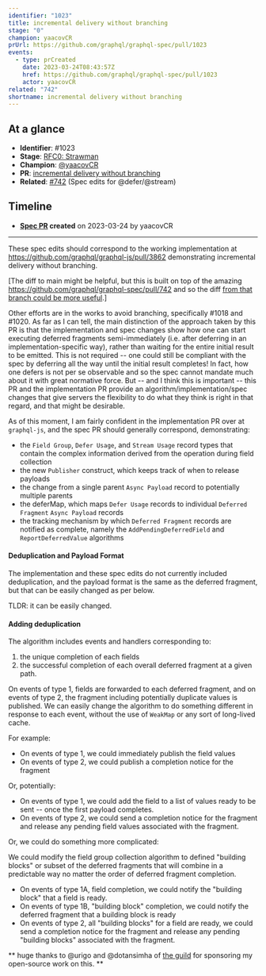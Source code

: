 ```yaml
---
identifier: "1023"
title: incremental delivery without branching
stage: "0"
champion: yaacovCR
prUrl: https://github.com/graphql/graphql-spec/pull/1023
events:
  - type: prCreated
    date: 2023-03-24T08:43:57Z
    href: https://github.com/graphql/graphql-spec/pull/1023
    actor: yaacovCR
related: "742"
shortname: incremental delivery without branching
---
```


## At a glance

- **Identifier**: #1023
- **Stage**: [RFC0: Strawman](https://github.com/graphql/graphql-spec/blob/main/CONTRIBUTING.md#stage-0-strawman)
- **Champion**: [@yaacovCR](https://github.com/yaacovCR)
- **PR**: [incremental delivery without branching](https://github.com/graphql/graphql-spec/pull/1023)
- **Related**: [#742](/rfcs/742) (Spec edits for @defer/@stream)

<!-- BEGIN_CUSTOM_TEXT -->



<!-- END_CUSTOM_TEXT -->

## Timeline

- **[Spec PR](https://github.com/graphql/graphql-spec/pull/1023) created** on 2023-03-24 by yaacovCR

<!-- VERBATIM -->

---

These spec edits should correspond to the working implementation at https://github.com/graphql/graphql-js/pull/3862 demonstrating incremental delivery without branching.

[The diff to main might be helpful, but this is built on top of the amazing https://github.com/graphql/graphql-spec/pull/742 and so the diff [from that branch could be more useful](https://github.com/robrichard/graphql-spec/compare/incremental...yaacovCR:graphql-spec:without-branching).]

Other efforts are in the works to avoid branching, specifically #1018 and #1020. As far as I can tell, the main distinction of the approach taken by this PR is that the implementation and spec changes show how one can start executing deferred fragments semi-immediately (i.e. after deferring in an implementation-specific way), rather than waiting for the entire initial result to be emitted. This is not required -- one could still be compliant with the spec by deferring all the way until the initial result completes! In fact, how one defers is not per se observable and so the spec cannot mandate much about it with great normative force. But -- and I think this is important -- this PR and the implementation PR provide an algorithm/implementation/spec changes that give servers the flexibility to do what they think is right in that regard, and that might be desirable.

As of this moment, I am fairly confident in the implementation PR over at `graphql-js`, and the spec PR should generally correspond, demonstrating:

  - the `Field Group`, `Defer Usage`, and `Stream Usage` record types that contain the complex information derived from the operation during field collection
  - the new `Publisher` construct, which keeps track of when to release payloads
  - the change from a single parent `Async Payload` record to potentially multiple parents
  - the deferMap, which maps `Defer Usage` records to individual `Deferred Fragment` `Async Payload` records
  - the tracking mechanism by which `Deferred Fragment` records are notified as complete, namely the `AddPendingDeferredField` and `ReportDeferredValue` algorithms

#### Deduplication and Payload Format

The implementation and these spec edits do not currently included deduplication, and the payload format is the same as the deferred fragment, but that can be easily changed as per below.

TLDR: it can be easily changed.

#### Adding deduplication

The algorithm includes events and handlers corresponding to:
1. the unique completion of each fields
2. the successful completion of each overall deferred fragment at a given path.

On events of type 1, fields are forwarded to each deferred fragment, and on events of type 2, the fragment including potentially duplicate values is published. We can easily change the algorithm to do something different in response to each event, without the use of `WeakMap` or any sort of long-lived cache.

For example:
  - On events of type 1, we could immediately publish the field values
  - On events of type 2, we could publish a completion notice for the fragment

Or, potentially:
  - On events of type 1, we could add the field to a list of values ready to be sent -- once the first payload completes.
  - On events of type 2, we could send a completion notice for the fragment and release any pending field values associated with the fragment.

Or, we could do something more complicated:

We could modify the field group collection algorithm to defined "building blocks" or subset of the deferred fragments that will combine in a predictable way no matter the order of deferred fragment completion. 
  - On events of type 1A, field completion, we could notify the "building block" that a field is ready.
  - On events of type 1B, "building block" completion, we could notify the deferred fragment that a building block is ready
  - On events of type 2, all "building blocks" for a field are ready, we could send a completion notice for the fragment and release any pending "building blocks" associated with the fragment.

** huge thanks to @urigo and @dotansimha of [the guild](https://the-guild.dev/) for sponsoring my open-source work on this. **
